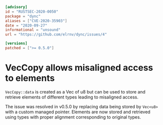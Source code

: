 ```toml
[advisory]
id = "RUSTSEC-2020-0050"
package = "dync"
aliases = ["CVE-2020-35903"]
date = "2020-09-27"
informational = "unsound"
url = "https://github.com/elrnv/dync/issues/4"

[versions]
patched = [">= 0.5.0"]
```

# VecCopy allows misaligned access to elements

`VecCopy::data` is created as a Vec of u8 but can be used to store and retrieve
elements of different types leading to misaligned access.

The issue was resolved in v0.5.0 by replacing data being stored by `Vec<u8>` with a custom managed
pointer.  Elements are now stored and retrieved using types with proper alignment corresponding to
original types.
